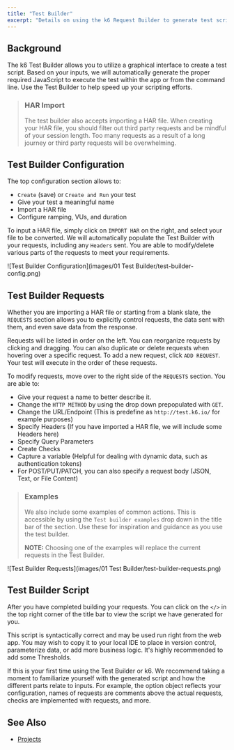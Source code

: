```yaml
---
title: "Test Builder"
excerpt: "Details on using the k6 Request Builder to generate test scripts and take the guess work out of scripting"
---
```


## Background

The k6 Test Builder allows you to utilize a graphical interface to create a test script.
Based on your inputs, we will automatically generate the proper required JavaScript to
execute the test within the app or from the command line. Use the Test Builder to help
speed up your scripting efforts.

> ### HAR Import
>
> The test builder also accepts importing a HAR file. When creating your HAR file, you
> should filter out third party requests and be mindful of your session length. Too many
> requests as a result of a long journey or third party requests will be overwhelming.

## Test Builder Configuration

The top configuration section allows to:

- `Create` (save) or `Create and Run` your test
- Give your test a meaningful name
- Import a HAR file
- Configure ramping, VUs, and duration

To input a HAR file, simply click on `IMPORT HAR` on the right, and select your file to be converted.
We will automatically populate the Test Builder with your requests, including any `Headers` sent.
You are able to modify/delete various parts of the requests to meet your requirements.

![Test Builder Configuration](images/01 Test Builder/test-builder-config.png)


## Test Builder Requests

Whether you are importing a HAR file or starting from a blank slate, the `REQUESTS` section
allows you to explicitly control requests, the data sent with them, and even save data from the response.

Requests will be listed in order on the left. You can reorganize requests by clicking and dragging.
You can also duplicate or delete requests when hovering over a specific request.
To add a new request, click `ADD REQUEST`. Your test will execute in the order of these requests.

To modify requests, move over to the right side of the `REQUESTS` section. You are able to:


- Give your request a name to better describe it.
- Change the `HTTP METHOD` by using the drop down prepopulated with `GET`.
- Change the URL/Endpoint (This is predefine as `http://test.k6.io/` for example purposes)
- Specify Headers (If you have imported a HAR file, we will include some Headers here)
- Specify Query Parameters
- Create Checks
- Capture a variable (Helpful for dealing with dynamic data, such as authentication tokens)
- For POST/PUT/PATCH, you can also specify a request body (JSON, Text, or File Content)

> ### Examples
>
> We also include some examples of common actions. This is accessible by using the
> `Test builder examples` drop down in the title bar of the section. Use these for
> inspiration and guidance as you use the test builder.
><br>
>
> **NOTE:** Choosing one of the examples will replace the current requests in the Test Builder.

![Test Builder Requests](images/01 Test Builder/test-builder-requests.png)

## Test Builder Script

After you have completed building your requests. You can click on the `</>` in the
top right corner of the title bar to view the script we have generated for you.

This script is syntactically correct and may be used run right from the web app.
You may wish to copy it to your local IDE to place in version control, parameterize data,
or add more business logic. It's highly recommended to add some Thresholds.

If this is your first time using the Test Builder or k6. We recommend taking a moment to
familiarize yourself with the generated script and how the different parts relate to inputs.
For example, the option object reflects your configuration, names of requests are comments above the
actual requests, checks are implemented with requests, and more.

## See Also

- [Projects](/cloud/analyzing-results/analysis-tab)

